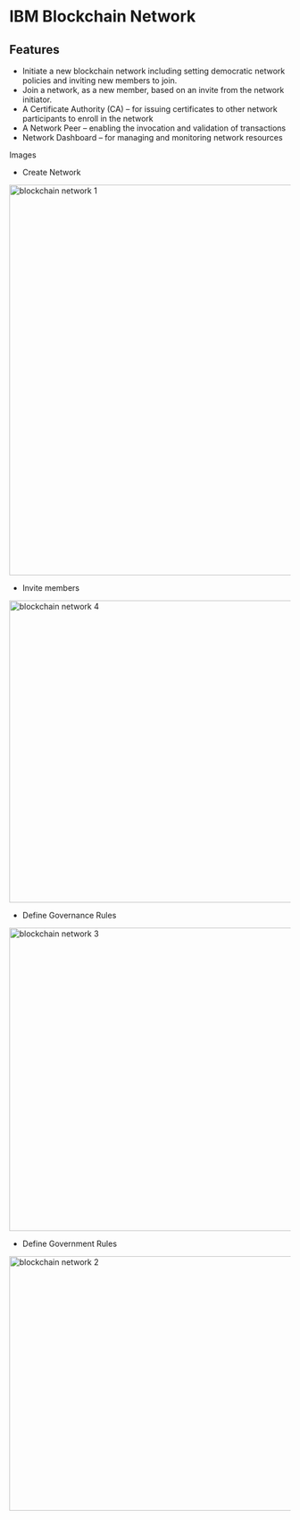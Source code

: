 # IBM Blockchain Network

## Features
* Initiate a new blockchain network including setting democratic network policies and inviting new members to join.
* Join a network, as a new member, based on an invite from the network initiator.
* A Certificate Authority (CA) – for issuing certificates to other network participants to enroll in the network
* A Network Peer – enabling the invocation and validation of transactions
* Network Dashboard – for managing and monitoring network resources

Images

* Create Network
<img src="https://farm5.staticflickr.com/4432/36861086211_52ee0d1a2f_o.png" width="1278" height="698" alt="blockchain network 1">

* Invite members
<img src="https://farm5.staticflickr.com/4332/36813421236_663ec68139_o.png" width="869" height="540" alt="blockchain network 4">

* Define Governance Rules
<img src="https://farm5.staticflickr.com/4336/36860688021_22ed6ed74c_o.png" width="868" height="542" alt="blockchain network 3">

* Define Government Rules



<img src="https://farm5.staticflickr.com/4380/36858286271_f0d32b840b_o.png" width="697" height="455" alt="blockchain network 2">

